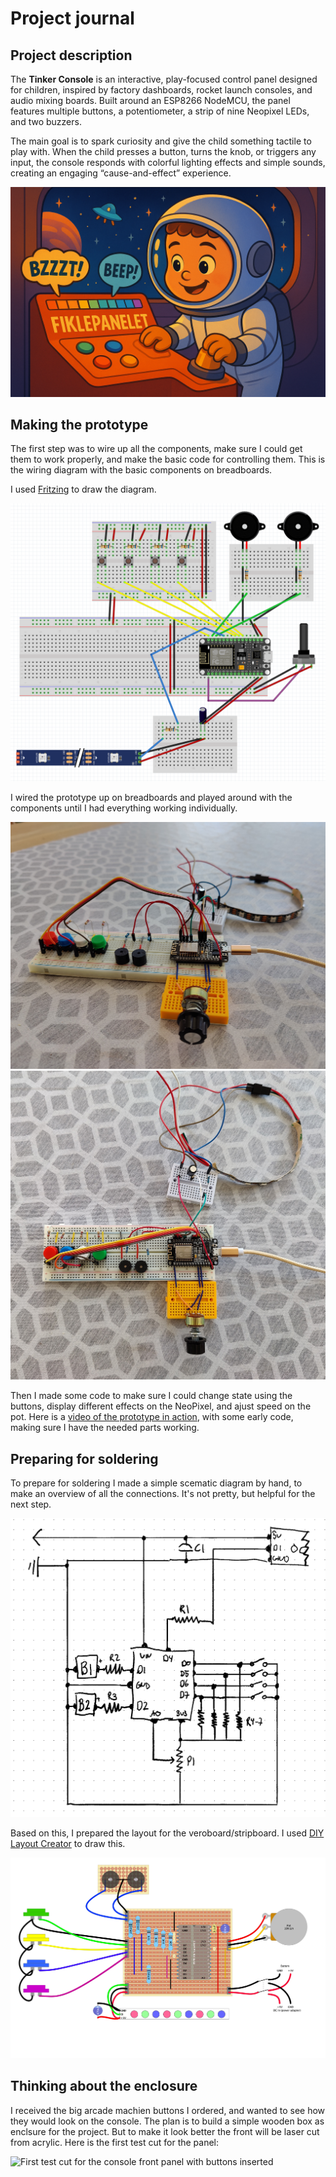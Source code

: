 # Project journal

## Project description

The **Tinker Console** is an interactive, play-focused control panel designed for children, inspired by factory dashboards, rocket launch consoles, and audio mixing boards. Built around an ESP8266 NodeMCU, the panel features multiple buttons, a potentiometer, a strip of nine Neopixel LEDs, and two buzzers.

The main goal is to spark curiosity and give the child something tactile to play with. When the child presses a button, turns the knob, or triggers any input, the console responds with colorful lighting effects and simple sounds, creating an engaging “cause-and-effect” experience.

![Illustration drawing of a child playing with the Tinker Console](/docs/pics/illustration.png)

## Making the prototype

The first step was to wire up all the components, make sure I could get them to work properly, and make the basic code for controlling them. This is the wiring diagram with the basic components on breadboards.

I used [Fritzing](https://fritzing.org/) to draw the diagram.

![Diagram of breadboard setup for prototyping](/docs/diagrams/breadboard.png)

I wired the prototype up on breadboards and played around with the components until I had everything working individually.

![Picture of the breadboard setup, seen from the side](/docs/pics/breadboard-side.jpg)
![Picture of the breadboard setup, seen from above](/docs/pics/breadboard-over.jpg)

Then I made some code to make sure I could change state using the buttons, display different effects on the NeoPixel, and ajust speed on the pot.
Here is a [video of the prototype in action](https://github.com/kvalle/tinker-console/raw/refs/heads/main/docs/pics/breadboard-prototype.m4v), with some early code, making sure I have the needed parts working.

## Preparing for soldering

To prepare for soldering I made a simple scematic diagram by hand, to make an overview of all the connections. It's not pretty, but helpful for the next step.

![Scematic diagram drawn by hand](/docs/diagrams/scematic.png)

Based on this, I prepared the layout for the veroboard/stripboard. I used [DIY Layout Creator](https://github.com/bancika/diy-layout-creator) to draw this.

![Diagram of veroboard layout for soldering](/docs/diagrams/vero.png)

## Thinking about the enclosure

I received the big arcade machien buttons I ordered, and wanted to see how they would look on the console. The plan is to build a simple wooden box as enclsure for the project. But to make it look better the front will be laser cut from acrylic. Here is the first test cut for the panel:

![First test cut for the console front panel with buttons inserted](/docs/pics/front-panel-prototype.jpg)
